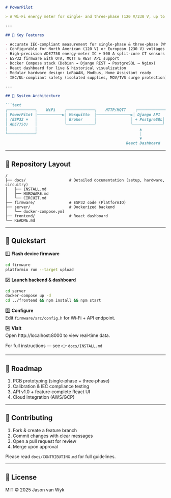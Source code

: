 ```markdown
# PowerPilot

> A Wi‑Fi energy meter for single‑ and three‑phase (120 V/230 V, up to 500 A) installations — measuring voltage, current, active/reactive/apparent power, kWh, and frequency in real time and streaming data via MQTT/REST into a Dockerized PostgreSQL backend.

---

## 🚀 Key Features

- Accurate IEC‑compliant measurement for single‑phase & three‑phase (WYE/DELTA) systems  
- Configurable for North American (120 V) or European (230 V) voltages  
- High‑precision ADE7758 energy‑meter IC + 500 A split‑core CT sensors  
- ESP32 firmware with OTA, MQTT & REST API support  
- Docker Compose stack (Debian → Django REST → PostgreSQL → Nginx)  
- React dashboard for live & historical visualization  
- Modular hardware design: LoRaWAN, Modbus, Home Assistant ready  
- IEC/UL‑compliant safety (isolated supplies, MOV/TVS surge protection)  

---

## 📐 System Architecture

```text
┌────────────┐    WiFi    ┌────────────┐    HTTP/MQTT    ┌─────────────┐
│ PowerPilot │───────────▶│ Mosquitto  │───────────────▶│ Django API  │
│ (ESP32 +   │            │ Broker     │               │ + PostgreSQL│
│ ADE7758)   │            └────────────┘               └─────────────┘
│            │                                             ▲
└────────────┘                                             │
                                                           ▼
                                                     React Dashboard
```

---

## 📂 Repository Layout

```
/
├── docs/                   # Detailed documentation (setup, hardware, circuitry)
│   ├── INSTALL.md
│   ├── HARDWARE.md
│   └── CIRCUIT.md
├── firmware/               # ESP32 code (PlatformIO)
├── server/                 # Dockerized backend
│   └── docker-compose.yml
├── frontend/               # React dashboard
└── README.md
```

---

## 🚩 Quickstart

1️⃣ **Flash device firmware**  
```bash
cd firmware
platformio run --target upload
```

2️⃣ **Launch backend & dashboard**  
```bash
cd server
docker-compose up -d
cd ../frontend && npm install && npm start
```

3️⃣ **Configure**  
Edit `firmware/src/config.h` for Wi‑Fi + API endpoint.

4️⃣ **Visit**  
Open http://localhost:8000 to view real‑time data.

For full instructions — see 👉 `docs/INSTALL.md`

---

## 📅 Roadmap

1. PCB prototyping (single‑phase + three‑phase)  
2. Calibration & IEC compliance testing  
3. API v1.0 + feature‑complete React UI  
4. Cloud integration (AWS/GCP)  

---

## 🤝 Contributing

1. Fork & create a feature branch  
2. Commit changes with clear messages  
3. Open a pull request for review  
4. Merge upon approval  

Please read `docs/CONTRIBUTING.md` for full guidelines.

---

## 📄 License

MIT © 2025 Jason van Wyk  
```
